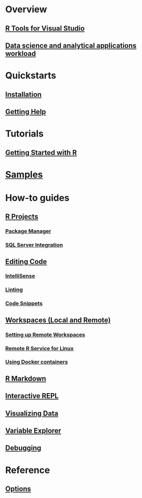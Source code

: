 # Overview
## [R Tools for Visual Studio](index.md)
## [Data science and analytical applications workload](data-science-workload.md)
# Quickstarts
## [Installation](installation.md)
## [Getting Help](getting-started-help.md)
# Tutorials
## [Getting Started with R](getting-started-with-r.md)
# [Samples](getting-started-samples.md)
# How-to guides
## [R Projects](projects.md)
### [Package Manager](package-manager.md)
### [SQL Server Integration](sql-server.md)
## [Editing Code](code-editing.md)
### [IntelliSense](code-intellisense.md)
### [Linting](code-linting.md)
### [Code Snippets](code-snippets.md)
## [Workspaces (Local and Remote)](workspaces.md)
### [Setting up Remote Workspaces](workspaces-remote-setup.md)
### [Remote R Service for Linux](workspaces-remote-r-service-for-linux.md)
### [Using Docker containers](workspaces-using-docker-containers.md)
## [R Markdown](rmarkdown.md)
## [Interactive REPL](interactive-repl.md)
## [Visualizing Data](visualizing-data.md)
## [Variable Explorer](variable-explorer.md)
## [Debugging](debugging.md)
# Reference
## [Options](options.md)